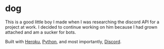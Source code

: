 # dog

This is a good little boy I made when I was researching the discord API for a
project at work. I decided to continue working on him because I had grown attached
and am a sucker for bots.

Built with [Heroku](https://www.heroku.com/),
[Python](https://www.python.org/),
and most importantly, [Discord](https://discordapp.com/).
